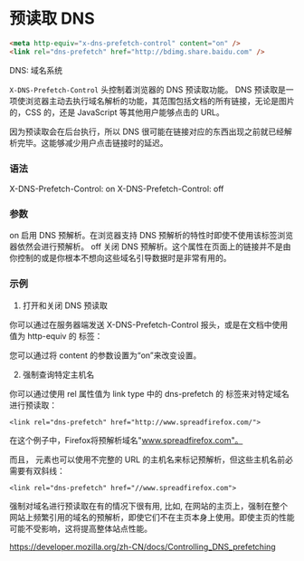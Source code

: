 预读取 DNS
===

``` html
<meta http-equiv="x-dns-prefetch-control" content="on" />
<link rel="dns-prefetch" href="http://bdimg.share.baidu.com" />
```

DNS: 域名系统

`X-DNS-Prefetch-Control` 头控制着浏览器的 DNS 预读取功能。 DNS 预读取是一项使浏览器主动去执行域名解析的功能，其范围包括文档的所有链接，无论是图片的，CSS 的，还是 JavaScript 等其他用户能够点击的 URL。

因为预读取会在后台执行，所以 DNS 很可能在链接对应的东西出现之前就已经解析完毕。这能够减少用户点击链接时的延迟。

### 语法

X-DNS-Prefetch-Control: on 
X-DNS-Prefetch-Control: off

### 参数

on
启用 DNS 预解析。在浏览器支持 DNS 预解析的特性时即使不使用该标签浏览器依然会进行预解析。
off
关闭 DNS 预解析。这个属性在页面上的链接并不是由你控制的或是你根本不想向这些域名引导数据时是非常有用的。

### 示例

1. 打开和关闭 DNS 预读取

你可以通过在服务器端发送 X-DNS-Prefetch-Control 报头，或是在文档中使用值为 http-equiv 的 <meta> 标签：

<meta http-equiv="x-dns-prefetch-control" content="off">

您可以通过将 content 的参数设置为“on”来改变设置。

2. 强制查询特定主机名

你可以通过使用 rel 属性值为 link type 中的 dns-prefetch 的 <link> 标签来对特定域名进行预读取：

`<link rel="dns-prefetch" href="http://www.spreadfirefox.com/">`

在这个例子中，Firefox将预解析域名"www.spreadfirefox.com"。

而且，<link> 元素也可以使用不完整的 URL 的主机名来标记预解析，但这些主机名前必需要有双斜线：

`<link rel="dns-prefetch" href="//www.spreadfirefox.com">`

强制对域名进行预读取在有的情况下很有用, 比如, 在网站的主页上，强制在整个网站上频繁引用的域名的预解析，即使它们不在主页本身上使用。即使主页的性能可能不受影响，这将提高整体站点性能。

https://developer.mozilla.org/zh-CN/docs/Controlling_DNS_prefetching